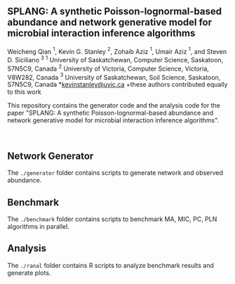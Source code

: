 ## SPLANG: A synthetic Poisson-lognormal-based abundance and network generative model for microbial interaction inference algorithms

Weicheng Qian $^{1}$, Kevin G. Stanley $^{2}$, Zohaib Aziz $^{1}$, Umair Aziz $^{1}$, and Steven D. Siciliano $^{3}$
$^{1}$ University of Saskatchewan, Computer Science, Saskatoon, S7N5C9, Canada
$^{2}$ University of Victoria, Computer Science, Victoria, V8W282, Canada
$^{3}$ University of Saskatchewan, Soil Science, Saskatoon, S7N5C9, Canada
\*kevinstanley@uvic.ca
\+these authors contributed equally to this work

This repository contains the generator code and the analysis code for the paper "SPLANG: A synthetic Poisson-lognormal-based abundance and network generative model for microbial interaction inference algorithms".

<br/>


## Network Generator

The `./generator` folder contains scripts to generate network and observed abundance.


## Benchmark

The `./benchmark` folder contains scripts to benchmark MA, MIC, PC, PLN algorithms in parallel.


## Analysis

The `./ranal` folder contains R scripts to analyze benchmark results and generate plots.